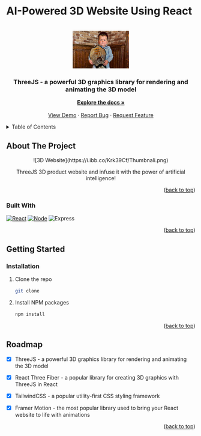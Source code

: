 # AI-Powered 3D Website Using React

<a name="readme-top"></a>
<!-- PROJECT LOGO -->
<br />
<div align="center">
  <a href="https://github.com/erick-hz/">
    <img src="client/src/assets/logo.jpg" alt="Logo" width="150" height="100">
  </a>

  <h3 align="center"> ThreeJS - a powerful 3D graphics library for rendering and animating the 3D model</h3>

  <p align="center">
    <a href="https://github.com/erick-hz/project_threejs_ai/tree/devo"><strong>Explore the docs »</strong></a>
    <br />
    <br />
    <a href="https://github.com/erick-hz/project_threejs_ai/tree/devo">View Demo</a>
    ·
    <a href="https://github.com/erick-hz/project_threejs_ai/issues">Report Bug</a>
    ·
    <a href="https://github.com/erick-hz/project_threejs_ai/pulls">Request Feature</a>
  </p>
</div>



<!-- TABLE OF CONTENTS -->
<details>
  <summary>Table of Contents</summary>
  <ol>
    <li>
      <a href="#about-the-project">About The Project</a>
      <ul>
        <li><a href="#built-with">Built With</a></li>
      </ul>
    </li>
    <li>
      <a href="#getting-started">Getting Started</a>
      <ul>
        <li><a href="#installation">Installation</a></li>
      </ul>
    </li>
    <li><a href="#roadmap">Roadmap</a></li>
  </ol>
</details>

<!-- ABOUT THE PROJECT -->
## About The Project

<div align="center">
![3D Website](https://i.ibb.co/Krk39Cf/Thumbnali.png)


ThreeJS 3D product website and infuse it with the power of artificial intelligence! 
<p align="right">(<a href="#readme-top">back to top</a>)</p>

</div>

### Built With

 [![React][React.js]][React-url]
 [![Node][Node-js]][Node-url]
 ![Express](https://img.shields.io/badge/-Express-E44D27?style=flat-square&logo=express&logoColor=ffffff)
 

<p align="right">(<a href="#readme-top">back to top</a>)</p>

<!-- GETTING STARTED -->
## Getting Started

### Installation

1. Clone the repo
   ```sh
   git clone 
   ```
2. Install NPM packages
   ```sh
   npm install
   ```

<p align="right">(<a href="#readme-top">back to top</a>)</p>


<!-- ROADMAP -->
## Roadmap

- [x] ThreeJS - a powerful 3D graphics library for rendering and animating the 3D model
- [x] React Three Fiber - a popular library for creating 3D graphics with ThreeJS in React
- [x] TailwindCSS - a popular utility-first CSS styling framework
- [x] Framer Motion - the most popular library used to bring your React website to life with animations



<p align="right">(<a href="#readme-top">back to top</a>)</p>

<!-- MARKDOWN LINKS & IMAGES -->
[React.js]: https://img.shields.io/badge/React-20232A?style=flat-square&logo=react&logoColor=61DAFB
[React-url]: https://reactjs.org/
[Node-js]: https://img.shields.io/badge/Node.js-339933?style=flat-square&logo=node.js&logoColor=white
[Node-url]: https://nodejs.org/en

